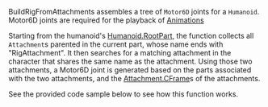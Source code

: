 BuildRigFromAttachments assembles a tree of `Motor6D` joints for a `Humanoid`. Motor6D joints are required for the playback of [Animations](https://developer.roblox.com/api-reference/class/Animation)

Starting from the humanoid's [Humanoid.RootPart](https://developer.roblox.com/api-reference/property/Humanoid/RootPart), the function collects all `Attachment`s parented in the current part, whose name ends with "RigAttachment". It then searches for a matching attachment in the character that shares the same name as the attachment. Using those two attachments, a Motor6D joint is generated based on the parts associated with the two attachments, and the [Attachment.CFrame](https://developer.roblox.com/api-reference/property/Attachment/CFrame)s of the attachments.

See the provided code sample below to see how this function works.